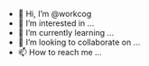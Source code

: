- 👋 Hi, I’m @workcog
- 👀 I’m interested in ...
- 🌱 I’m currently learning ...
- 💞️ I’m looking to collaborate on ...
- 📫 How to reach me ...

<!---
workcog/workcog is a ✨ special ✨ repository because its `README.md` (this file) appears on your GitHub profile.
You can click the Preview link to take a look at your changes.
--->
